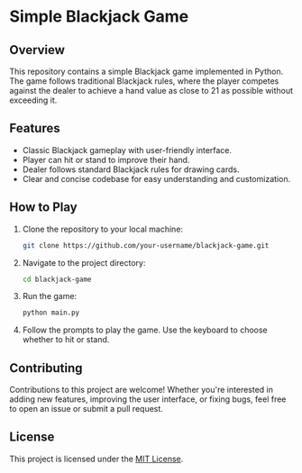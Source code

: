 # Simple Blackjack Game

## Overview

This repository contains a simple Blackjack game implemented in Python. The game follows traditional Blackjack rules, where the player competes against the dealer to achieve a hand value as close to 21 as possible without exceeding it.

## Features

- Classic Blackjack gameplay with user-friendly interface.
- Player can hit or stand to improve their hand.
- Dealer follows standard Blackjack rules for drawing cards.
- Clear and concise codebase for easy understanding and customization.

## How to Play

1. Clone the repository to your local machine:

   ```bash
   git clone https://github.com/your-username/blackjack-game.git
   ```

2. Navigate to the project directory:

   ```bash
   cd blackjack-game
   ```

3. Run the game:

   ```bash
   python main.py
   ```

4. Follow the prompts to play the game. Use the keyboard to choose whether to hit or stand.

## Contributing

Contributions to this project are welcome! Whether you're interested in adding new features, improving the user interface, or fixing bugs, feel free to open an issue or submit a pull request.

## License

This project is licensed under the [MIT License](LICENSE).
